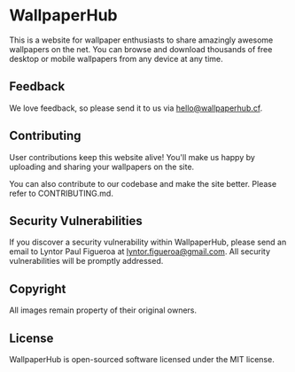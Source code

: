 WallpaperHub
============

This is a website for wallpaper enthusiasts to share amazingly awesome wallpapers on the net.
You can browse and download thousands of free desktop or mobile wallpapers from any device at any time.

## Feedback

We love feedback, so please send it to us via hello@wallpaperhub.cf.

## Contributing

User contributions keep this website alive! You'll make us happy by uploading and sharing your wallpapers on the site.

You can also contribute to our codebase and make the site better. Please refer to CONTRIBUTING.md.

## Security Vulnerabilities

If you discover a security vulnerability within WallpaperHub, please send an email to Lyntor Paul Figueroa at lyntor.figueroa@gmail.com.
All security vulnerabilities will be promptly addressed.

## Copyright

All images remain property of their original owners.

## License

WallpaperHub is open-sourced software licensed under the MIT license.
